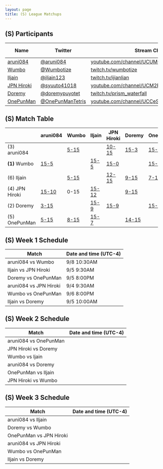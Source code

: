```yaml
---
layout: page
title: (S) League Matchups
---
```


## (S) Participants ##

<table>
  <thead>
    <tr>
      <th>Name</th>
      <th>Twitter</th>
      <th>Stream Channel</th>
	  <th>Sprint Time</th>
	  <th>Rating</th>
    </tr>
  </thead>
  <tbody>
    <tr>
      <td><a href="https://steamcommunity.com/profiles/76561198293462529/">aruni084</a></td>
      <td><a href="https://twitter.com/aruni084">@aruni084</a></td>
      <td><a href="https://www.youtube.com/channel/UCUMQUo-IkhoBvL2_QIayHLQ">youtube.com/channel/UCUMQUo-IkhoBvL2_QIayHLQ</a></td>
      <td>37</td>
      <td>15000</td>
    </tr>
    <tr>
      <td><a href="https://steamcommunity.com/profiles/76561198265058335/">Wumbo</a></td>
      <td><a href="https://twitter.com/Wumbotize">@Wumbotize</a></td>
      <td><a href="https://www.twitch.tv/wumbotize">twitch.tv/wumbotize</a></td>
      <td>38</td>
      <td>50000</td>
    </tr>
    <tr>
      <td><a href="https://steamcommunity.com/profiles/76561198370403800/">Iljain</a></td>
      <td><a href="https://twitter.com/iljain123">@iljain123</a></td>
      <td><a href="https://www.twitch.tv/ijianlian">twitch.tv/ijianlian</a></td>
      <td>46</td>
      <td>18000</td>
    </tr>
    <tr>
      <td><a href="https://steamcommunity.com/profiles/76561198812292527/">JPN Hiroki</a></td>
      <td><a href="https://twitter.com/syuuto41018">@syuuto41018</a></td>
      <td><a href="https://www.youtube.com/channel/UCM2REfYwxv3yaKhc4aMbEyg">youtube.com/channel/UCM2REfYwxv3yaKhc4aMbEyg</a></td>
      <td>-</td>
      <td>-</td>
    </tr>
    <tr>
      <td><a href="https://steamcommunity.com/id/doorenemy/">Doremy</a></td>
      <td><a href="https://twitter.com/doremypuyotet">@doremypuyotet</a></td>
      <td><a href="https://www.twitch.tv/prism_waterfall">twitch.tv/prism_waterfall</a></td>
      <td>38.96</td>
      <td>23383</td>
    </tr>
    <tr>
      <td><a href="https://steamcommunity.com/id/allspecifiedurlsarealreadyinuse">OnePunMan</a></td>
      <td><a href="https://twitter.com/OnePunManTetris">@OnePunManTetris</a></td>
      <td><a href="https://www.youtube.com/channel/UCCeSjd7DLJJKxJXf4vEzdzA">youtube.com/channel/UCCeSjd7DLJJKxJXf4vEzdzA</a></td>
      <td>45.9</td>
      <td>11000</td>
    </tr>
  </tbody>
</table>

## (S) Match Table ##

<table>
  <thead>
    <tr>
      <th> </th>
      <th>aruni084</th>
      <th>Wumbo</th>
      <th>Iljain</th>
      <th>JPN Hiroki</th>
      <th>Doremy</th>
      <th>OnePunMan</th>
      <th>W-L</th>
      <th>Pt. Diff</th>
    </tr>
  </thead>
  <tbody>
    <tr>
      <td>(3) aruni084</td>
      <td> </td> <!--aruni084-->
      <td><a href="https://www.youtube.com/watch?v=qKYK9_kb6WY">5-15</a></td> <!--Wumbo-->
      <td> </td> <!--Iljain-->
      <td><a href="https://www.youtube.com/watch?v=iydY_hdv6ew">10-15</a></td> <!--JPN Hiroki-->
      <td><a href="https://www.youtube.com/watch?v=z7lDjx8Fq88">15-3</a></td> <!--Doremy-->
      <td><a href="https://www.youtube.com/watch?v=Iz5ABh_rU8A">15-5</a></td> <!--OnePunMan-->
      <td>2-2</td>
      <td>+7</td>
    </tr>
    <tr>
      <td><b>(1)</b> Wumbo</td>
      <td><a href="https://www.youtube.com/watch?v=qotFvwWxxVA">15-5</a></td> <!--aruni084-->
      <td> </td> <!--Wumbo-->
      <td><a href="https://www.youtube.com/watch?v=HtIIanuMH2M">15-5</a></td> <!--Iljain-->
      <td><a href="https://www.youtube.com/watch?v=FE_h4XKuET8">15-0</a></td> <!--JPN Hiroki-->
      <td> </td> <!--Doremy-->
      <td><a href="https://www.youtube.com/watch?v=1Y2pgxU9J_o">15-8</a></td> <!--OnePunMan-->
      <td>4-0</td>
      <td>+42</td>
    </tr>
    <tr>
      <td>(6) Iljain</td>
      <td> </td> <!--aruni084-->
      <td><a href="https://www.youtube.com/watch?v=HtIIanuMH2M">5-15</a></td> <!--Wumbo-->
      <td> </td> <!--Iljain-->
      <td><a href="https://www.youtube.com/watch?v=dbaLugnvI_o">12-15</a></td> <!--JPN Hiroki-->
      <td><a href="https://www.twitch.tv/videos/306206040">9-15</a></td> <!--Doremy-->
      <td><a href="https://www.youtube.com/watch?v=FdJ__p1ySBs">7-15</a></td> <!--OnePunMan-->
      <td>0-4</td>
      <td>-27</td>
    </tr>
    <tr>
      <td>(4) JPN Hiroki</td>
      <td><a href="https://www.youtube.com/watch?v=8GlOelO5wN4">15-10</a></td> <!--aruni084-->
      <td>0-15</td> <!--Wumbo-->
      <td><a href="https://www.youtube.com/watch?v=dbaLugnvI_o">15-12</a></td> <!--Iljain-->
      <td> </td> <!--JPN Hiroki-->
      <td><a href="https://www.youtube.com/watch?v=KD-vkt7uQIE">9-15</a></td> <!--Doremy-->
      <td> </td> <!--OnePunMan-->
      <td>2-2</td>
      <td>-13</td>
    </tr>
    <tr>
      <td>(2) Doremy</td>
      <td><a href="https://www.youtube.com/watch?v=z7lDjx8Fq88">3-15</a></td> <!--aruni084-->
      <td> </td> <!--Wumbo-->
      <td><a href="https://www.twitch.tv/videos/306206040">15-9</a></td> <!--Iljain-->
      <td><a href="https://www.twitch.tv/videos/308329179">15-9</a></td> <!--JPN Hiroki-->
      <td> </td> <!--Doremy-->
      <td><a href="https://www.twitch.tv/videos/306412978">15-14</a></td> <!--OnePunMan-->
      <td>3-1</td>
      <td>+1</td>
    </tr>
    <tr>
      <td>(5) OnePunMan</td>
      <td><a href="https://www.youtube.com/watch?v=LzIs7W7JdYg">5-15</a></td> <!--aruni084-->
      <td><a href="https://www.youtube.com/watch?v=0PKaTpgU1Bw">8-15</a></td> <!--Wumbo-->
      <td><a href="https://www.youtube.com/watch?v=FdJ__p1ySBs">15-7</a></td> <!--Iljain-->
      <td> </td> <!--JPN Hiroki-->
      <td><a href="https://www.youtube.com/watch?v=W0ncq8kvqMw">14-15</a></td> <!--Doremy-->
      <td> </td> <!--OnePunMan-->
      <td>1-3</td>
      <td>-10</td>
    </tr>
  </tbody>
</table>

## (S) Week 1 Schedule ##

<table>
  <thead>
    <tr>
      <th>Match</th>
      <th>Date and time (UTC-4)</th>
    </tr>
  </thead>
  <tbody>
    <tr>
      <td>aruni084 vs Wumbo</td>
      <td>9/8 10:30AM</td>
    </tr>
    <tr>
      <td>Iljain vs JPN Hiroki</td>
      <td>9/5 9:30AM</td>
    </tr>
    <tr>
      <td>Doremy vs OnePunMan</td>
      <td>9/5 8:00PM</td>
    </tr>
    <tr>
      <td>aruni084 vs JPN Hiroki</td>
      <td>9/4 9:30AM</td>
    </tr>
    <tr>
      <td>Wumbo vs OnePunMan</td>
      <td>9/6 8:00PM</td>
    </tr>
    <tr>
      <td>Iljain vs Doremy</td>
      <td>9/5 10:00AM</td>
    </tr>
  </tbody>
</table>

## (S) Week 2 Schedule ##

<table>
  <thead>
    <tr>
      <th>Match</th>
      <th>Date and time (UTC-4)</th>
    </tr>
  </thead>
  <tbody>
    <tr>
      <td>aruni084 vs OnePunMan</td>
      <td></td>
    </tr>
    <tr>
      <td>JPN Hiroki vs Doremy</td>
      <td></td>
    </tr>
    <tr>
      <td>Wumbo vs Ijain</td>
      <td></td>
    </tr>
    <tr>
      <td>aruni084 vs Doremy</td>
      <td></td>
    </tr>
    <tr>
      <td>OnePunMan vs Iljain</td>
      <td></td>
    </tr>
    <tr>
      <td>JPN Hiroki vs Wumbo</td>
      <td></td>
    </tr>
  </tbody>
</table>

## (S) Week 3 Schedule ##

<table>
  <thead>
    <tr>
      <th>Match</th>
      <th>Date and time (UTC-4)</th>
    </tr>
  </thead>
  <tbody>
    <tr>
      <td>aruni084 vs Iljain</td>
      <td></td>
    </tr>
    <tr>
      <td>Doremy vs Wumbo</td>
      <td></td>
    </tr>
    <tr>
      <td>OnePunMan vs JPN Hiroki</td>
      <td></td>
    </tr>
    <tr>
      <td>aruni084 vs JPN Hiroki</td>
      <td></td>
    </tr>
    <tr>
      <td>Wumbo vs OnePunMan</td>
      <td></td>
    </tr>
    <tr>
      <td>Iljain vs Doremy</td>
      <td></td>
    </tr>
  </tbody>
</table>
